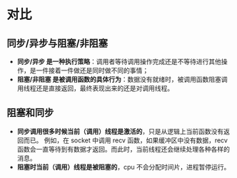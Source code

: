 # 对比
## 同步/异步与阻塞/非阻塞
- **同步/异步 是一种执行策略**：调用者等待调用操作完成还是不等待进行其他操作，是一件接着一件做还是同时做不同的事情；
- **阻塞/非阻塞 是被调用函数的具体行为**：数据没有就绪时，被调用函数阻塞调用线程还是直接返回，最终表现出来的还是对调用线程。


## 阻塞和同步
- **同步调用很多时候当前（调用）线程是激活的**，只是从逻辑上当前函数没有返回而已。 
例如，在 socket 中调用 recv 函数，如果缓冲区中没有数据，recv 函数会一直等待到有数据才返回。而此时，当前线程还会继续处理各种各样的消息。
- **阻塞时当前（调用）线程是被阻塞的**，cpu 不会分配时间片，进程暂停运行。